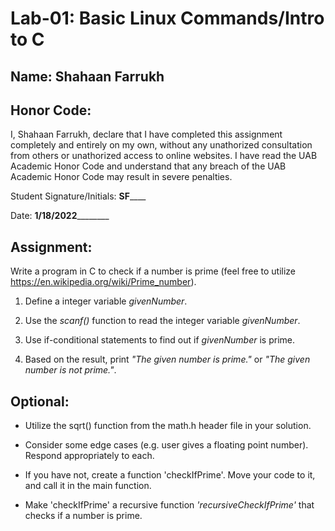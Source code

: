 # Lab-01: Basic Linux Commands/Intro to C

## Name: Shahaan Farrukh

## Honor Code:

I, Shahaan Farrukh, declare that I have completed this assignment completely and entirely on my own, without any unathorized consultation from others or unathorized access to online websites. I have read the UAB Academic Honor Code and understand that any breach of the UAB Academic Honor Code may result in severe penalties.

Student Signature/Initials: ____SF________

Date: __1/18/2022__________

## Assignment:

Write a program in C to check if a number is prime (feel free to utilize https://en.wikipedia.org/wiki/Prime_number).

1. Define a integer variable *givenNumber*.

2. Use the *scanf()* function to read the integer variable *givenNumber*.

3. Use if-conditional statements to find out if *givenNumber* is prime.

4. Based on the result, print *"The given number is prime."* or *"The given number is not prime."*.

## Optional:

- Utilize the sqrt() function from the math.h header file in your solution.

- Consider some edge cases (e.g. user gives a floating point number). Respond appropriately to each.

- If you have not, create a function 'checkIfPrime'. Move your code to it, and call it in the main function.

- Make 'checkIfPrime' a recursive function *'recursiveCheckIfPrime'* that checks if a number is prime.